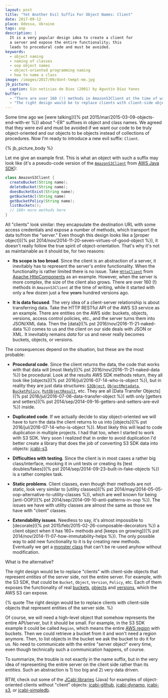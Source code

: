 ```yaml
---
layout: post
title: "Yet Another Evil Suffix For Object Names: Client"
date: 2017-09-12
place: Odessa, Ukraine
tags: oop
description: |
  It is a very popular design idea to create a client for
  a server and expose the entire functionality; this
  leads to procedural code and must be avoided.
keywords:
  - object naming
  - naming of classes
  - oop object names
  - object-oriented programming naming
  - how to name a class
image: /images/2017/09/dont-tempt-me.jpg
jb_picture:
  caption: Sin noticias de Dios (2001) by Agustín Díaz Yanes
buffer:
  - "There are over 160 (!) methods in AmazonS3Client at the time of writing, while it started with only a few dozen just a few hundred versions ago"
  - "The right design would be to replace clients with client-side objects that represent entities of the server side"
---
```


Some time ago we [were talking]({% pst 2015/mar/2015-03-09-objects-end-with-er %})
about "-ER" suffixes in object and class
names. We agreed that they were evil and must be avoided if we want
our code to be truly object-oriented and our objects to be objects instead
of collections of procedures. Now I'm ready to introduce a new evil suffix:
`Client`.

<!--more-->

{% jb_picture_body %}

Let me give an example first. This is what an object with such a suffix may look like
(it's a pseudo-code version of the
[`AmazonS3Client`](http://docs.aws.amazon.com/AWSJavaSDK/latest/javadoc/com/amazonaws/services/s3/AmazonS3Client.html)
from [AWS Java SDK](https://aws.amazon.com/sdk-for-java/)):

```java
class AmazonS3Client {
  createBucket(String name);
  deleteBucket(String name);
  doesBucketExist(String name);
  getBucketAcl(String name)
  getBucketPolicy(String name);
  listBuckets();
  // 160+ more methods here
}
```

All "clients" look similar: they encapsulate the destination URL
with some access credentials and expose a number of methods, which
transport the data to/from the "server." Even though this design
looks like a [proper object]({% pst 2014/nov/2014-11-20-seven-virtues-of-good-object %}),
it doesn't really follow the true spirit of object-orientation.
That's why it's not as maintainable as it should be, for two reasons:

  * **Its scope is too broad**.
  Since the client is an abstraction of a server, it inevitably has to
  represent the server's _entire_ functionality. When the functionality
  is rather limited there is no issue. Take
  [`HttpClient`](https://hc.apache.org/httpcomponents-client-ga/httpclient/apidocs/org/apache/http/client/HttpClient.html)
  from [Apache HttpComponents](https://hc.apache.org/) as an example.
  However, when the server is more complex, the size of the client also
  grows. There are over 160 (!) methods in `AmazonS3Client` at the time of writing, while
  it started with only a few dozen just a few <del>years</del> hundred versions ago.

  * **It is data focused**.
  The very idea of a client-server relationship is about transferring
  data. Take the HTTP RESTful API of the AWS S3 service as
  an example. There are entities on the AWS side: buckets, objects, versions,
  access control policies, etc., and the server turns them into JSON/XML
  data. Then the [data]({% pst 2016/nov/2016-11-21-naked-data %})
  comes to us and the client on our side deals
  with JSON or XML. It inevitably remains _data_ for us and never really becomes
  buckets, objects, or versions.

The consequences depend on the situation, but these are the most probable:

  * **Procedural code**.
  Since the client returns the data, the code that works with that
  data will [most likely]({% pst 2016/nov/2016-11-21-naked-data %})
  be procedural. Look at the results AWS SDK methods
  return, they all look like
  [objects]({% pst 2016/jul/2016-07-14-who-is-object %}), but in reality they are just
  data structures:
  [`S3Object`](http://docs.aws.amazon.com/AWSJavaSDK/latest/javadoc/com/amazonaws/services/s3/model/S3Object.html),
  [`ObjectMetadata`](http://docs.aws.amazon.com/AWSJavaSDK/latest/javadoc/com/amazonaws/services/s3/model/ObjectMetadata.html),
  [`BucketPolicy`](http://docs.aws.amazon.com/AWSJavaSDK/latest/javadoc/com/amazonaws/services/s3/model/BucketPolicy.html),
  [`PutObjectResult`](http://docs.aws.amazon.com/AWSJavaSDK/latest/javadoc/com/amazonaws/services/s3/model/PutObjectResult.html), etc.
  They are all [Data Transfer Objects]({% pst 2016/jul/2016-07-06-data-transfer-object %})
  with only
  [getters and setters]({% pst 2014/sep/2014-09-16-getters-and-setters-are-evil %})
  inside.

  * **Duplicated code**.
  If we actually decide to stay object-oriented we will have to
  turn the data the client returns to us into
  [objects]({% pst 2016/jul/2016-07-14-who-is-object %}). Most likely this
  will lead to code duplication in multiple projects. I had that too,
  when I started to work with S3 SDK. Very soon I realized that in order
  to avoid duplication I'd better create a library that does the job
  of converting S3 SDK data into objects: [jcabi-s3](https://github.com/jcabi/jcabi-s3).

  * **Difficulties with testing**.
  Since the client is in most cases a rather big class/interface, mocking
  it in unit tests or creating its [test doubles/fakes]({% pst 2014/sep/2014-09-23-built-in-fake-objects %})
  is a rather complex task.

  * **Static problems**.
  Client classes, even though their methods are not static, look very similar to
  [utility classes]({% pst 2014/may/2014-05-05-oop-alternative-to-utility-classes %}),
  which are well known for being
  [anti-OOP]({% pst 2014/sep/2014-09-10-anti-patterns-in-oop %}). The issues we have
  with utility classes are almost the same as those we have with "client" classes.

  * **Extendability issues**.
  Needless to say, it's almost impossible to
  [decorate]({% pst 2015/feb/2015-02-26-composable-decorators %}) a client
  object when it has 160+ methods and [keeps on growing]({% pst 2014/nov/2014-11-07-how-immutability-helps %}). 
  The only possible
  way to add new functionality to it is by creating new methods. Eventually
  we get a [monster class](https://en.wikipedia.org/wiki/God_object)
  that can't be re-used anyhow without modification.

What is the alternative?

The right design would be to replace "clients" with client-side objects
that represent _entities_ of the server side, not the entire server. For example, with the S3 SDK,
that could be `Bucket`, `Object`, `Version`, `Policy`, etc. Each of them
exposes the functionality of real
[buckets](http://docs.aws.amazon.com/AmazonS3/latest/dev/UsingBucket.html),
[objects](http://docs.aws.amazon.com/AmazonS3/latest/dev/UsingObjects.html) and
[versions](http://docs.aws.amazon.com/AmazonS3/latest/dev/ObjectVersioning.html),
which the AWS S3 can expose.

{% quote The right design would be to replace clients with client-side objects that represent entities of the server side. %}

Of course, we will need a high-level object that somehow represents the
entire API/server, but it should be small. For example, in the S3 SDK example
it could be called `Region`, which means the entire
[AWS region](http://docs.aws.amazon.com/general/latest/gr/rande.html#s3_region) with buckets.
Then we could retrieve a bucket from it and won't need a region anymore. Then,
to list objects in the bucket we ask the bucket to do it for us. No need to communicate
with the entire "server object" every time, even though technically such a communication
happens, of course.

To summarize, the trouble is not exactly in the name suffix, but in the very idea
of representing the entire server on the client side rather than its _entities_. Such
an abstraction is 1) too big and 2) very data driven.

BTW, check out some of the [JCabi libraries](http://www.jcabi.com) (Java) for examples
of object-oriented clients without "client" objects:
[jcabi-github](http://github.jcabi.com),
[jcabi-dynamo](http://dynamo.jcabi.com),
[jcabi-s3](http://s3.jcabi.com),
or [jcabi-simpledb](http://simpledb.jcabi.com).

